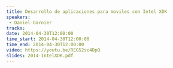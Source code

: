 ```yaml
---
title: Desarrollo de aplicaciones para moviles con Intel XDK
speakers:
 - Daniel Garnier
tracks:
date: 2014-04-30T12:00:00
time_start: 2014-04-30T12:00:00
time_end: 2014-04-30T12:00:00
video: https://youtu.be/REG52sc4DpQ
slides: 2014-IntelXDK.pdf
---
```


